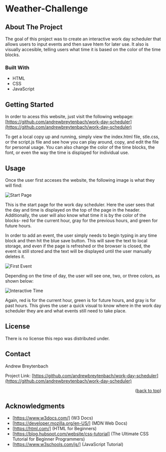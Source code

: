 # Weather-Challenge

## About The Project

The goal of this project was to create an interactive work day scheduler that allows users to input events and then save htem for later use. It also is visually accesible, telling users what time it is based on the color of the time blocks. 

### Built With

* HTML 
* CSS
* JavaScript

## Getting Started

In order to acess this website, just visit the following webpage: [https://github.com/andrewbreytenbach/work-day-scheduler](https://github.com/andrewbreytenbach/work-day-scheduler)

To get a local copy up and running, simply view the index.html file, stle.css, or the script.js file and see how you can play around, copy, and edit the file for personal usage. You can also change the color of the time blocks, the font, or even the way the time is displayed for individual use.

## Usage

Once the user first acceses the website, the following image is what they will find: 

![Start Page](/images/start-page.png "Start Page")

This is the start page for the work day scheduler. Here the user sees that the day and time is displayed on the top of the page in the header. Additionally, the user will also know what time it is by the color of the blocks- red for the current hour, gray for the previous hours, and green for future hours.

In order to add an event, the user simply needs to begin typing in any time block and then hit the blue save button. This will save the text to local storage, and even if the page is refreshed or the browser is closed, the event is still stored and the text will be displayed until the user manually deletes it.

![First Event](/images/first-event.png "First Event")

Depending on the time of day, the user will see one, two, or three colors, as shown below:

![Interactive Time](/images/interactive-time.png "Interactive Time")

Again, red is for the current hour, green is for future hours, and gray is for past hours. This gives the user a quick visual to know where in the work day scheduler they are and what events still need to take place.
 

## License

There is no license this repo was distributed under. 

## Contact

Andrew Breytenbach

Project Link: [https://github.com/andrewbreytenbach/work-day-scheduler](https://github.com/andrewbreytenbach/work-day-scheduler)

<p align="right">(<a href="#readme-top">back to top</a>)</p>

## Acknowledgments

* [https://www.w3docs.com/] (W3 Docs)
* [https://developer.mozilla.org/en-US/] (MDN Web Docs)
* [https://html.com/] (HTML for Beginners)
* [https://blog.hubspot.com/website/css-tutorial] (The Ultimate CSS Tutorial for Beginner Programmers)
* [https://www.w3schools.com/js/] (JavaScript Tutorial)
